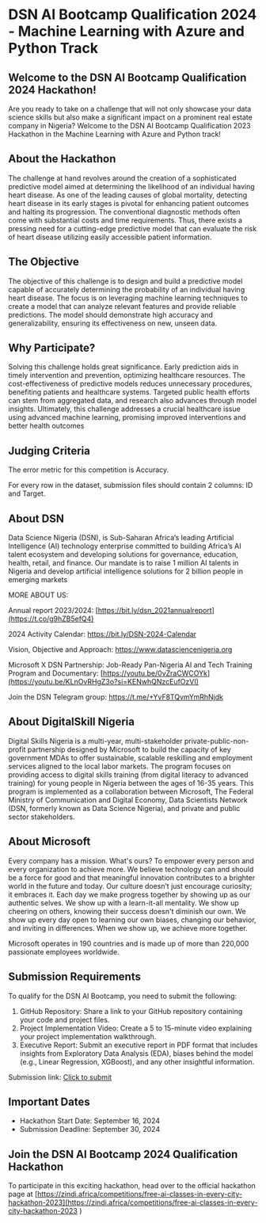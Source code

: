 # DSN AI Bootcamp Qualification 2024 - Machine Learning with Azure and Python Track

## Welcome to the DSN AI Bootcamp Qualification 2024 Hackathon!

Are you ready to take on a challenge that will not only showcase your data science skills but also make a significant impact on a prominent real estate company in Nigeria? Welcome to the DSN AI Bootcamp Qualification 2023 Hackathon in the Machine Learning with Azure and Python track!

## About the Hackathon

The challenge at hand revolves around the creation of a sophisticated predictive model aimed at determining the likelihood of an individual having heart disease. As one of the leading causes of global mortality, detecting heart disease in its early stages is pivotal for enhancing patient outcomes and halting its progression. The conventional diagnostic methods often come with substantial costs and time requirements. Thus, there exists a pressing need for a cutting-edge predictive model that can evaluate the risk of heart disease utilizing easily accessible patient information.


## The Objective

The objective of this challenge is to design and build a predictive model capable of accurately determining the probability of an individual having heart disease. The focus is on leveraging machine learning techniques to create a model that can analyze relevant features and provide reliable predictions. The model should demonstrate high accuracy and generalizability, ensuring its effectiveness on new, unseen data.

## Why Participate?
Solving this challenge holds great significance. Early prediction aids in timely intervention and prevention, optimizing healthcare resources. The cost-effectiveness of predictive models reduces unnecessary procedures, benefiting patients and healthcare systems. Targeted public health efforts can stem from aggregated data, and research also advances through model insights. Ultimately, this challenge addresses a crucial healthcare issue using advanced machine learning, promising improved interventions and better health outcomes

## Judging Criteria

The error metric for this competition is Accuracy.

For every row in the dataset, submission files should contain 2 columns: ID and Target.

## About DSN
Data Science Nigeria (DSN), is Sub-Saharan Africa’s leading Artificial Intelligence (AI) technology enterprise committed to building Africa’s AI talent ecosystem and developing solutions for governance, education, health, retail, and finance. Our mandate is to raise 1 million AI talents in Nigeria and develop artificial intelligence solutions for 2 billion people in emerging markets

MORE ABOUT US:

Annual report 2023/2024: [https://bit.ly/dsn_2021annualreport](https://t.co/g9hZB5efQ4)

2024 Activity Calendar: https://bit.ly/DSN-2024-Calendar 

Vision, Objective and Approach: https://www.datasciencenigeria.org

Microsoft X DSN Partnership: Job-Ready Pan-Nigeria AI and Tech Training Program and Documentary: [https://youtu.be/0vZraCWCOYk](https://youtu.be/KLnOvRHgZ3o?si=KENwhQNzcEufOzVI)

Join the DSN Telegram group: https://t.me/+YvF8TQvmYmRhNjdk 

## About DigitalSkill Nigeria
Digital Skills Nigeria is a multi-year, multi-stakeholder private-public-non-profit partnership designed by Microsoft to build the capacity of key government MDAs to offer sustainable, scalable reskilling and employment services aligned to the local labor markets. The program focuses on providing access to digital skills training (from digital literacy to advanced training) for young people in Nigeria between the ages of 16-35 years. This program is implemented as a collaboration between Microsoft, The Federal Ministry of Communication and Digital Economy, Data Scientists Network (DSN, formerly known as Data Science Nigeria), and private and public sector stakeholders.

## About Microsoft


Every company has a mission. What's ours? To empower every person and every organization to achieve more. We believe technology can and should be a force for good and that meaningful innovation contributes to a brighter world in the future and today. Our culture doesn’t just encourage curiosity; it embraces it. Each day we make progress together by showing up as our authentic selves. We show up with a learn-it-all mentality. We show up cheering on others, knowing their success doesn't diminish our own. We show up every day open to learning our own biases, changing our behavior, and inviting in differences. When we show up, we achieve more together.

Microsoft operates in 190 countries and is made up of more than 220,000 passionate employees worldwide.


## Submission Requirements

To qualify for the DSN AI Bootcamp, you need to submit the following:

1. GitHub Repository: Share a link to your GitHub repository containing your code and project files.
2. Project Implementation Video: Create a 5 to 15-minute video explaining your project implementation walkthrough.
3. Executive Report: Submit an executive report in PDF format that includes insights from Exploratory Data Analysis (EDA), biases behind the model (e.g., Linear Regression, XGBoost), and any other insightful information.

Submission link: [Click to submit](https://docs.google.com/forms/d/e/1FAIpQLSeLAdlTV-TCKrKVSHjUX_4ZeSnnJ5EvjSL2pdMUCl7b7a-XCA/viewform?usp=sharing)

## Important Dates

- Hackathon Start Date: September 16, 2024
- Submission Deadline: September 30, 2024

## Join the DSN AI Bootcamp 2024 Qualification Hackathon

To participate in this exciting hackathon, head over to the official hackathon page at [https://zindi.africa/competitions/free-ai-classes-in-every-city-hackathon-2023](https://zindi.africa/competitions/free-ai-classes-in-every-city-hackathon-2023  )


